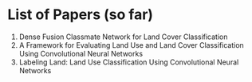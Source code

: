 # List of Papers (so far)

1. Dense Fusion Classmate Network for Land Cover Classification
2. A Framework for Evaluating Land Use and Land Cover Classification Using Convolutional Neural Networks
3. Labeling Land: Land Use Classification Using Convolutional Neural Networks
